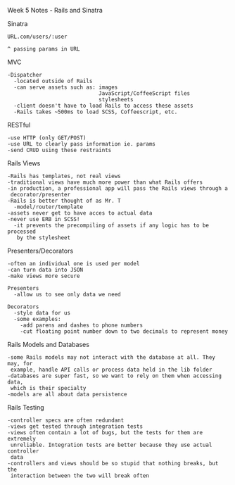 Week 5 Notes - Rails and Sinatra

  Sinatra

    URL.com/users/:user

    ^ passing params in URL


  MVC

    -Dispatcher
      -located outside of Rails
      -can serve assets such as: images
                                 JavaScript/CoffeeScript files
                                 stylesheets
      -client doesn't have to load Rails to access these assets
      -Rails takes ~500ms to load SCSS, Coffeescript, etc.


  RESTful

    -use HTTP (only GET/POST)
    -use URL to clearly pass information ie. params
    -send CRUD using these restraints


  Rails Views

    -Rails has templates, not real views
    -traditional views have much more power than what Rails offers
    -in production, a professional app will pass the Rails views through a
     decorator/presenter
    -Rails is better thought of as Mr. T
      -model/router/template
    -assets never get to have acces to actual data
    -never use ERB in SCSS!
      -it prevents the precompiling of assets if any logic has to be processed
       by the stylesheet


  Presenters/Decorators

    -often an individual one is used per model
    -can turn data into JSON
    -make views more secure

    Presenters
      -allow us to see only data we need

    Decorators
      -style data for us
      -some examples:
        -add parens and dashes to phone numbers
        -cut floating point number down to two decimals to represent money


  Rails Models and Databases

    -some Rails models may not interact with the database at all. They may, for
     example, handle API calls or process data held in the lib folder
    -databases are super fast, so we want to rely on them when accessing data,
     which is their specialty
    -models are all about data persistence


  Rails Testing

    -controller specs are often redundant
    -views get tested through integration tests
    -views often contain a lot of bugs, but the tests for them are extremely
     unreliable. Integration tests are better because they use actual controller
     data
    -controllers and views should be so stupid that nothing breaks, but the
     interaction between the two will break often
